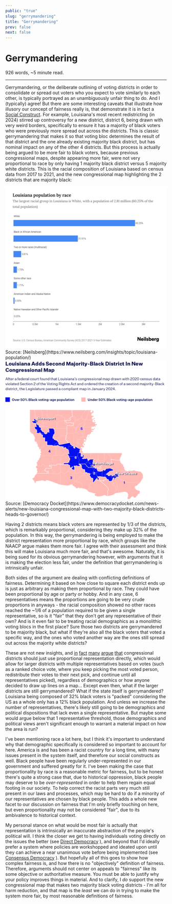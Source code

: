 ```yaml
---
public: "true"
slug: "gerrymandering"
title: "Gerrymandering"
prev: false
next: false
---
```

<script setup>
import { data } from '../../git.data.ts';
import { useData } from 'vitepress';
const pageData = useData();
</script>
<h1 class="p-name">Gerrymandering</h1>
<p>926 words, ~5 minute read. <span v-html="data[`site/${pageData.page.value.relativePath}`]" /></p>
<hr/>

Gerrymandering, or the deliberate outlining of voting districts in order to consolidate or spread out voters who you expect to vote similarly to each other, is typically portrayed as an unambiguously unfair thing to do. And I (typically) agree! But there are some interesting caveats that illustrate how illusory our concept of fairness really is, that demonstrate it is in fact a [Social Construct](/garden/social-constructs/index.md). For example, Louisiana's most recent redistricting (in 2024) stirred up controversy for a new district, district 6, being drawn with very weird borders, specifically to ensure it has a majority of black voters who were previously more spread out across the districts. This is classic gerrymandering that makes it so that voting bloc determines the result of that district and the one already existing majority black district, but has nominal impact on any of the other 4 districts. But this process is actually being argued to be more fair to black voters, because previous congressional maps, despite appearing more fair, were not very proportional to race by only having 1 majority black district versus 5 majority white districts. This is the racial composition of Louisiana based on census data from 2017 to 2021, and the new congressional map highlighting the 2 districts that are majority black:

<div class="img-container"><img src="/garden/louisiana-population-by-race_1728740755664_0.jpeg" title="louisiana-population-by-race.jpeg"/></div>
Source: [Neilsberg](https://www.neilsberg.com/insights/topic/louisiana-population/)

<div class="img-container"><img src="/garden/LA-New-Cong-Map-1024x885_1728741341487_0.webp" title="LA-New-Cong-Map-1024x885.webp"/></div>
Source: [Democracy Docket](https://www.democracydocket.com/news-alerts/new-louisiana-congressional-map-with-two-majority-black-districts-heads-to-governor/)

Having 2 districts means black voters are represented by 1/3 of the districts, which is remarkably proportional, considering they make up 32% of the population. In this way, the gerrymandering is being employed to make the district representation more proportional by race, which groups like the NAACP argue makes them more fair. I agree with their assessment and think this will make Louisiana much more fair, and that's awesome. Naturally, it is being sued for its obvious gerrymandering however, with arguments that it is making the election less fair, under the definition that gerrymandering is intrinsically unfair.

Both sides of the argument are dealing with conflicting definitions of fairness. Determining it based on how close to square each district ends up is just as arbitrary as making them proportional by race. They could have been proportional by age or party or hobby. And in any case, 6 representatives means the proportions are going to be very crude proportions in anyways - the racial composition showed no other races reached the ~1/6 of a population required to be given a single representative, so is it "fair" that they don't get any representative of their own? And is it even fair to be treating racial demographics as a monolithic voting blocs in the first place? Sure those two districts are gerrymandered to be majority black, but what if they're also all the black voters that voted a specific way, and the ones who voted another way are the ones still spread out across the majority white districts?

These are not new insights, and [in](https://www.npr.org/2023/11/18/1194448925/congress-proportional-representation-explainer) [fact](https://www.democracydocket.com/analysis/proportional-representation-reimagining-american-elections-to-combat-gerrymandering/) [many](https://protectdemocracy.org/work/proportional-representation-competitiveness/) [argue](https://fairvote.org/archives/how-proportional-representation-would-finally-solve-our-redistricting-and-gerrymandering-problems/) [that](https://www.brennancenter.org/our-work/analysis-opinion/proportional-representation-can-reduce-impact-gerrymandering) congressional districts should just use proportional representation directly, which would allow for larger districts with multiple representatives based on votes (such as a ranked choice vote, where you keep picking the most voted person, redistribute their votes to their next pick, and continue until all representatives picked), regardless of demographics or how anyone decided to draw up lines on a map... Except even then, what if the larger districts are still gerrymandered? What if the state itself is gerrymandered? Louisiana being composed of 32% black voters is "packed" considering the US as a whole only has a 12% black population. And unless we increase the number of representatives, there's likely still going to be demographics and political dispositions that lack even a single representative. But maybe some would argue below that 1 representative threshold, those demographics and political views aren't significant enough to warrant a material impact on how the area is run?

I've been mentioning race a lot here, but I think it's important to understand why that demographic specifically is considered so important to account for here. America is and has been a racist country for a long time, with many issues present in the system itself, and therefore our social constructs as well. Black people have been regularly under-represented in our government and suffered greatly for it. I've been making the case that proportionality by race is a reasonable metric for fairness, but to be honest there's quite a strong case that, due to historical oppression, black people may deserve to be _over-represented_ in order to help them regain equal footing in our society. To help correct the racist parts very much still present in our laws and processes, which may be hard to do if a minority of our representatives are chosen by black people. This adds a whole new facet to our discussion on fairness that I'm only briefly touching on here, but even proportionality may not be considered "fair", due to its ambivalence to historical context.

My personal stance on what would be most fair is actually that representation is intrinsically an inaccurate abstraction of the people's political will. I think the closer we get to having individuals voting directly on the issues the better (see [Direct Democracy](/garden/direct-democracy/index.md) ), and beyond that I'd ideally prefer a system where policies are workshopped and ideated upon until they can achieve a near unanimous vote before being implemented (see [Consensus Democracy](/garden/consensus-democracy/index.md) ). But hopefully all of this goes to show how complex fairness is, and how there is no "objectively" definition of fairness. Therefore, arguments should not center on appeals to "fairness" like its some objective or authoritative measure. You must be able to justify why your policy improves things in material. And to clarify, I _do_ support the new congressional map that makes two majority black voting districts - I'm all for harm reduction, and that map is the _least_ we can do in trying to make the system more fair, by most reasonable definitions of fairness.